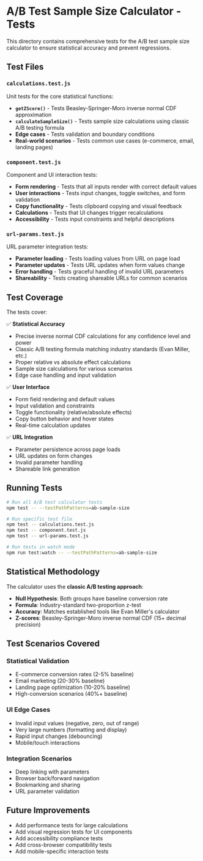 # A/B Test Sample Size Calculator - Tests

This directory contains comprehensive tests for the A/B test sample size calculator to ensure statistical accuracy and prevent regressions.

## Test Files

### `calculations.test.js`
Unit tests for the core statistical functions:
- **`getZScore()`** - Tests Beasley-Springer-Moro inverse normal CDF approximation
- **`calculateSampleSize()`** - Tests sample size calculations using classic A/B testing formula
- **Edge cases** - Tests validation and boundary conditions  
- **Real-world scenarios** - Tests common use cases (e-commerce, email, landing pages)

### `component.test.js`
Component and UI interaction tests:
- **Form rendering** - Tests that all inputs render with correct default values
- **User interactions** - Tests input changes, toggle switches, and form validation
- **Copy functionality** - Tests clipboard copying and visual feedback
- **Calculations** - Tests that UI changes trigger recalculations
- **Accessibility** - Tests input constraints and helpful descriptions

### `url-params.test.js`
URL parameter integration tests:
- **Parameter loading** - Tests loading values from URL on page load
- **Parameter updates** - Tests URL updates when form values change
- **Error handling** - Tests graceful handling of invalid URL parameters
- **Shareability** - Tests creating shareable URLs for common scenarios

## Test Coverage

The tests cover:

✅ **Statistical Accuracy**
- Precise inverse normal CDF calculations for any confidence level and power
- Classic A/B testing formula matching industry standards (Evan Miller, etc.)
- Proper relative vs absolute effect calculations
- Sample size calculations for various scenarios
- Edge case handling and input validation

✅ **User Interface**
- Form field rendering and default values
- Input validation and constraints
- Toggle functionality (relative/absolute effects)
- Copy button behavior and hover states
- Real-time calculation updates

✅ **URL Integration**
- Parameter persistence across page loads
- URL updates on form changes
- Invalid parameter handling
- Shareable link generation

## Running Tests

```bash
# Run all A/B test calculator tests
npm test -- --testPathPatterns=ab-sample-size

# Run specific test file
npm test -- calculations.test.js
npm test -- component.test.js
npm test -- url-params.test.js

# Run tests in watch mode
npm run test:watch -- --testPathPatterns=ab-sample-size
```

## Statistical Methodology

The calculator uses the **classic A/B testing approach**:
- **Null Hypothesis**: Both groups have baseline conversion rate
- **Formula**: Industry-standard two-proportion z-test  
- **Accuracy**: Matches established tools like Evan Miller's calculator
- **Z-scores**: Beasley-Springer-Moro inverse normal CDF (15+ decimal precision)

## Test Scenarios Covered

### Statistical Validation
- E-commerce conversion rates (2-5% baseline)
- Email marketing (20-30% baseline)  
- Landing page optimization (10-20% baseline)
- High-conversion scenarios (40%+ baseline)

### UI Edge Cases
- Invalid input values (negative, zero, out of range)
- Very large numbers (formatting and display)
- Rapid input changes (debouncing)
- Mobile/touch interactions

### Integration Scenarios
- Deep linking with parameters
- Browser back/forward navigation
- Bookmarking and sharing
- URL parameter validation

## Future Improvements

- Add performance tests for large calculations
- Add visual regression tests for UI components
- Add accessibility compliance tests
- Add cross-browser compatibility tests
- Add mobile-specific interaction tests